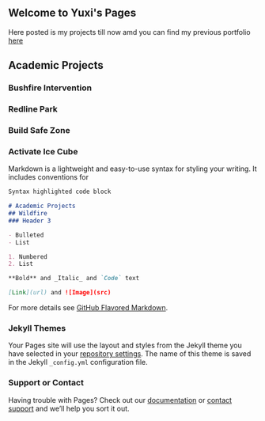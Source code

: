## Welcome to Yuxi's Pages

Here posted is my projects till now amd you can find my previous portfolio [here](https://issuu.com/home/published/ucl)



## **Academic Projects**
### Bushfire Intervention

### Redline Park

### Build Safe Zone

### Activate Ice Cube

Markdown is a lightweight and easy-to-use syntax for styling your writing. It includes conventions for

```markdown
Syntax highlighted code block

# Academic Projects
## Wildfire
### Header 3

- Bulleted
- List

1. Numbered
2. List

**Bold** and _Italic_ and `Code` text

[Link](url) and ![Image](src)
```

For more details see [GitHub Flavored Markdown](https://guides.github.com/features/mastering-markdown/).

### Jekyll Themes

Your Pages site will use the layout and styles from the Jekyll theme you have selected in your [repository settings](https://github.com/wendingding8/wendingding8/settings/pages). The name of this theme is saved in the Jekyll `_config.yml` configuration file.

### Support or Contact

Having trouble with Pages? Check out our [documentation](https://docs.github.com/categories/github-pages-basics/) or [contact support](https://support.github.com/contact) and we’ll help you sort it out.
